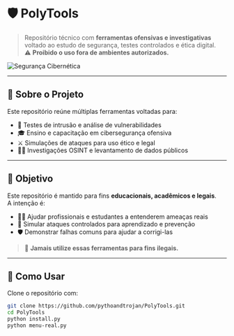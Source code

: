 # 🛡️ PolyTools

> Repositório técnico com **ferramentas ofensivas e investigativas** voltado ao estudo de segurança, testes controlados e ética digital.  
> ⚠️ **Proibido o uso fora de ambientes autorizados.**

![Segurança Cibernética](https://cdn-icons-png.flaticon.com/512/3203/3203071.png)

---

## 📌 Sobre o Projeto

Este repositório reúne múltiplas ferramentas voltadas para:

- 🔎 Testes de intrusão e análise de vulnerabilidades  
- 🎓 Ensino e capacitação em cibersegurança ofensiva  
- ⚔️ Simulações de ataques para uso ético e legal  
- 🕵️‍♀️ Investigações OSINT e levantamento de dados públicos  
                                                                                                       
---

## 🧠 Objetivo

Este repositório é mantido para fins **educacionais, acadêmicos e legais**.  
A intenção é:

- 🧑‍💻 Ajudar profissionais e estudantes a entenderem ameaças reais  
- 🧪 Simular ataques controlados para aprendizado e prevenção  
- 🛡️ Demonstrar falhas comuns para ajudar a corrigi-las  

> 🚫 **Jamais utilize essas ferramentas para fins ilegais.**

---

## 🚀 Como Usar

Clone o repositório com:

```bash
git clone https://github.com/pythoandtrojan/PolyTools.git
cd PolyTools
python install.py
python menu-real.py
